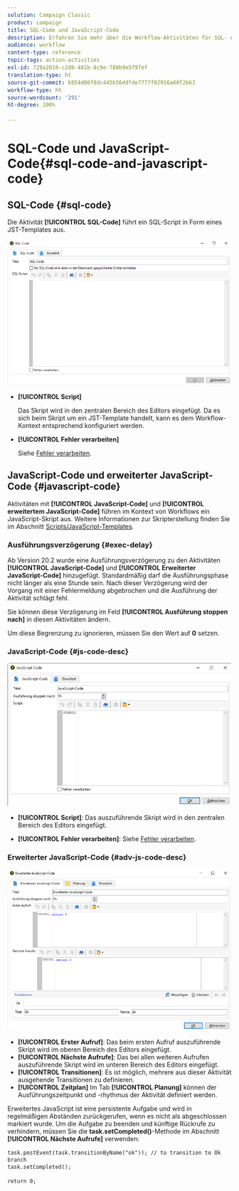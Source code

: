 ```yaml
---
solution: Campaign Classic
product: campaign
title: SQL-Code und JavaScript-Code
description: Erfahren Sie mehr über die Workflow-Aktivitäten für SQL- und JavaScript-Codes.
audience: workflow
content-type: reference
topic-tags: action-activities
exl-id: 729a2010-c2d8-481b-8c9e-780b9e5f97ef
translation-type: ht
source-git-commit: 6854d06f8dc445b56ddfde7777f02916a60f2b63
workflow-type: ht
source-wordcount: '291'
ht-degree: 100%

---
```


# SQL-Code und JavaScript-Code{#sql-code-and-javascript-code}

## SQL-Code {#sql-code}

Die Aktivität **[!UICONTROL SQL-Code]** führt ein SQL-Script in Form eines JST-Templates aus.

![](assets/sql_code.png)

* **[!UICONTROL Script]**

   Das Skript wird in den zentralen Bereich des Editors eingefügt. Da es sich beim Skript um ein JST-Template handelt, kann es dem Workflow-Kontext entsprechend konfiguriert werden.

* **[!UICONTROL Fehler verarbeiten]**

   Siehe [Fehler verarbeiten](../../workflow/using/monitoring-workflow-execution.md#processing-errors).

## JavaScript-Code und erweiterter JavaScript-Code {#javascript-code}

Aktivitäten mit **[!UICONTROL JavaScript-Code]** und **[!UICONTROL erweitertem JavaScript-Code]** führen im Kontext von Workflows ein JavaScript-Skript aus. Weitere Informationen zur Skripterstellung finden Sie im Abschnitt [Scripts/JavaScript-Templates](../../workflow/using/javascript-scripts-and-templates.md).

### Ausführungsverzögerung {#exec-delay}

Ab Version 20.2 wurde eine Ausführungsverzögerung zu den Aktivitäten **[!UICONTROL JavaScript-Code]** und **[!UICONTROL Erweiterter JavaScript-Code]** hinzugefügt. Standardmäßig darf die Ausführungsphase nicht länger als eine Stunde sein. Nach dieser Verzögerung wird der Vorgang mit einer Fehlermeldung abgebrochen und die Ausführung der Aktivität schlägt fehl.

Sie können diese Verzögerung im Feld **[!UICONTROL Ausführung stoppen nach]** in diesen Aktivitäten ändern.

Um diese Begrenzung zu ignorieren, müssen Sie den Wert auf **0** setzen.

### JavaScript-Code {#js-code-desc}

![](assets/javascript_code.png)

* **[!UICONTROL Script]**: Das auszuführende Skript wird in den zentralen Bereich des Editors eingefügt.

* **[!UICONTROL Fehler verarbeiten]**: Siehe [Fehler verarbeiten](../../workflow/using/monitoring-workflow-execution.md#processing-errors).

### Erweiterter JavaScript-Code {#adv-js-code-desc}

![](assets/advanced_javascript_code.png)

* **[!UICONTROL Erster Aufruf]**: Das beim ersten Aufruf auszuführende Skript wird im oberen Bereich des Editors eingefügt.
* **[!UICONTROL Nächste Aufrufe]**: Das bei allen weiteren Aufrufen auszuführende Skript wird im unteren Bereich des Editors eingefügt.
* **[!UICONTROL Transitionen]**: Es ist möglich, mehrere aus dieser Aktivität ausgehende Transitionen zu definieren.
* **[!UICONTROL Zeitplan]** Im Tab **[!UICONTROL Planung]** können der Ausführungszeitpunkt und -rhythmus der Aktivität definiert werden.

Erweitertes JavaScript ist eine persistente Aufgabe und wird in regelmäßigen Abständen zurückgerufen, wenn es nicht als abgeschlossen markiert wurde. Um die Aufgabe zu beenden und künftige Rückrufe zu verhindern, müssen Sie die **task.setCompleted()**-Methode im Abschnitt **[!UICONTROL Nächste Aufrufe]** verwenden:

```
task.postEvent(task.transitionByName("ok")); // to transition to Ok branch
task.setCompleted();

return 0;
```
